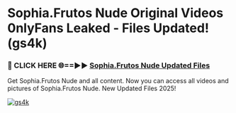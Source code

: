 # Sophia.Frutos Nude Original Videos 0nlyFans Leaked - Files Updated! (gs4k)

<h3>🔴 CLICK HERE 🌐==►► <a href="https://tinyurl.com/y5r63du9" rel="nofollow">Sophia.Frutos Nude Updated Files</a></h3>

Get Sophia.Frutos Nude and all content. Now you can access all videos and pictures of Sophia.Frutos Nude. New Updated Files 2025!

[![gs4k](https://i.imgur.com/UVo9nyh.gif)](https://tinyurl.com/y5r63du9)
